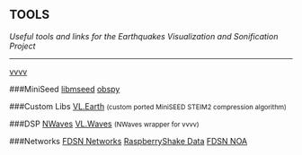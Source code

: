 ## TOOLS

<cite>Useful tools and links for the Earthquakes Visualization and Sonification Project</cite>
***

[vvvv](https://visualprogramming.net/)

###MiniSeed
[libmseed](https://github.com/EarthScope/libmseed)
[obspy](https://github.com/obspy/obspy) 


###Custom Libs
[VL.Earth](https://github.com/cnisidis/VL.Earth) <small>(custom ported MiniSEED STEIM2 compression algorithm)</small>

###DSP
[NWaves](https://github.com/ar1st0crat/NWaves)
[VL.Waves](https://github.com/cnisidis/VL.Waves) <small>(NWaves wrapper for vvvv)</small>


###Networks
[FDSN Networks](http://www.fdsn.org/networks/)
[RaspberryShake Data](https://data.raspberryshake.org/fdsnws/)
[FDSN NOA](http://eida.gein.noa.gr/fdsnws)

